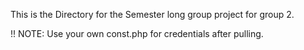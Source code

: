 This is the Directory for the Semester long group project for group 2.



!! NOTE:
Use your own const.php for credentials after pulling.
